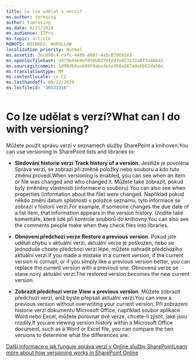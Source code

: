 ```yaml
---
title: Co lze udělat s verzí?
ms.author: toresing
author: tomresing
ms.date: 6/21/2018
ms.audience: ITPro
ms.topic: article
ROBOTS: NOINDEX, NOFOLLOW
localization_priority: Normal
ms.assetid: 36c890c4-cafc-4409-8887-4a5c039692e3
ms.openlocfilehash: d479b44e9ef858b0279f2d7e053132a877aabbd2
ms.sourcegitcommit: 1d98db8acb9959aba3b5e308a567ade6b62da56c
ms.translationtype: MT
ms.contentlocale: cs-CZ
ms.lasthandoff: 08/22/2019
ms.locfileid: "36531316"
---
```

# <a name="what-can-i-do-with-versioning"></a><span data-ttu-id="bc903-102">Co lze udělat s verzí?</span><span class="sxs-lookup"><span data-stu-id="bc903-102">What can I do with versioning?</span></span>

<span data-ttu-id="bc903-103">Můžete použít správu verzí v seznamech služby SharePoint a knihoven:</span><span class="sxs-lookup"><span data-stu-id="bc903-103">You can use versioning in SharePoint lists and libraries to:</span></span>
  
- <span data-ttu-id="bc903-104">**Sledování historie verzí**.</span><span class="sxs-lookup"><span data-stu-id="bc903-104">**Track history of a version**.</span></span> <span data-ttu-id="bc903-105">Jestliže je povolena Správa verzí, se zobrazí při změně položky nebo souboru a kdo tuto změnu provedl.</span><span class="sxs-lookup"><span data-stu-id="bc903-105">When versioning is enabled, you can see when an item or file was changed and who changed it.</span></span> <span data-ttu-id="bc903-106">Můžete také zobrazit, pokud byly změněny vlastnosti (informace o souboru).</span><span class="sxs-lookup"><span data-stu-id="bc903-106">You can also see when properties (information about the file) were changed.</span></span> <span data-ttu-id="bc903-107">Například pokud někdo změní datum splatnosti v položce seznamu, tyto informace se zobrazí v historii verzí.</span><span class="sxs-lookup"><span data-stu-id="bc903-107">For example, if someone changes the due date of a list item, that information appears in the version history.</span></span> <span data-ttu-id="bc903-108">Uvidíte také komentáře, které lidé při kontrole souborů do knihovny.</span><span class="sxs-lookup"><span data-stu-id="bc903-108">You can also see the comments people make when they check files into libraries.</span></span> 
    
- <span data-ttu-id="bc903-109">**Obnovení předchozí verze**.</span><span class="sxs-lookup"><span data-stu-id="bc903-109">**Restore a previous version**.</span></span> <span data-ttu-id="bc903-110">Pokud jste udělali chybu v aktuální verzi, aktuální verze je poškozen, nebo se jednoduše chcete předchozí verzi lépe, můžete nahradit předchozího aktuální verzi.</span><span class="sxs-lookup"><span data-stu-id="bc903-110">If you made a mistake in a current version, if the current version is corrupt, or if you simply like a previous version better, you can replace the current version with a previous one.</span></span> <span data-ttu-id="bc903-111">Obnovená verze se stane nový aktuální verzi.</span><span class="sxs-lookup"><span data-stu-id="bc903-111">The restored version becomes the new current version.</span></span> 
    
- <span data-ttu-id="bc903-112">**Zobrazit předchozí verze**.</span><span class="sxs-lookup"><span data-stu-id="bc903-112">**View a previous version**.</span></span> <span data-ttu-id="bc903-113">Můžete zobrazit předchozí verzi, aniž byste přepsali aktuální verzi.</span><span class="sxs-lookup"><span data-stu-id="bc903-113">You can view a previous version without overwriting your current version.</span></span> <span data-ttu-id="bc903-114">Při zobrazení historie verzí dokumentu Microsoft Office, například soubor aplikace Word nebo Excel, můžete porovnat dvě verze, chcete-li zjistit, jaké jsou rozdíly.</span><span class="sxs-lookup"><span data-stu-id="bc903-114">If you are viewing version history within a Microsoft Office document, such as a Word or Excel file, you can compare the two versions to determine what the differences are.</span></span> 
    
[<span data-ttu-id="bc903-115">Další informace o jak funguje správa verzí v Online služby SharePoint</span><span class="sxs-lookup"><span data-stu-id="bc903-115">Learn more about how versioning works in SharePoint Online</span></span>](https://go.microsoft.com/fwlink/?linkid=875710)
  

